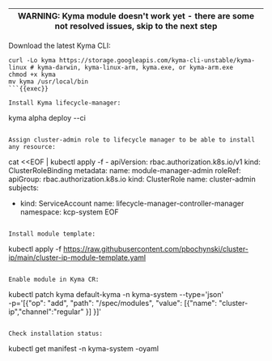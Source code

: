 |WARNING: Kyma module doesn't work yet - there are some not resolved issues, skip to the next step|
|---|

Download the latest Kyma CLI:
```
curl -Lo kyma https://storage.googleapis.com/kyma-cli-unstable/kyma-linux # kyma-darwin, kyma-linux-arm, kyma.exe, or kyma-arm.exe
chmod +x kyma
mv kyma /usr/local/bin
```{{exec}}

Install Kyma lifecycle-manager:
```
kyma alpha deploy --ci
```{{exec}}

Assign cluster-admin role to lifecycle manager to be able to install any resource:
```
cat <<EOF | kubectl apply -f - 
apiVersion: rbac.authorization.k8s.io/v1
kind: ClusterRoleBinding
metadata:
  name: module-manager-admin
roleRef:
  apiGroup: rbac.authorization.k8s.io
  kind: ClusterRole
  name: cluster-admin
subjects:
- kind: ServiceAccount
  name: lifecycle-manager-controller-manager
  namespace: kcp-system
EOF
```{{exec}}

Install module template:
```
kubectl apply -f https://raw.githubusercontent.com/pbochynski/cluster-ip/main/cluster-ip-module-template.yaml
```{{exec}}

Enable module in Kyma CR:
```
kubectl patch kyma default-kyma -n kyma-system --type='json' \
-p='[{"op": "add", "path": "/spec/modules", "value": [{"name": "cluster-ip","channel":"regular" }] }]'
```{{exec}}

Check installation status:
```
 kubectl get manifest -n kyma-system -oyaml
```{{exec}}